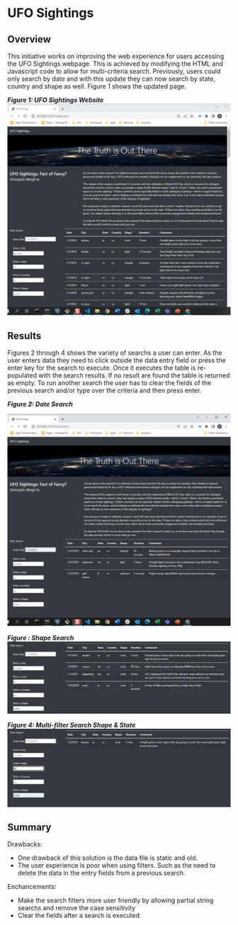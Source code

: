 # UFO Sightings

## Overview

This initiative works on improving the web experience for users accessing the UFO Sightings webpage.  This is achieved by modifying the HTML and Javascript code to allow for multi-criteria search.  Previously, users could only search by date and with this update they can now search by state, country and shape as well.  Figure 1 shows the updated page.

***Figure 1: UFO Sightings Website***
![UFO Sightings](/static/images/UFO_Sightings.png)

## Results

Figures 2 through 4 shows the variety of searchs a user can enter.  As the user enters data they need to click outside the data entry field or press the enter key for the search to execute.  Once it executes the table is re-populated with the search results.  If no result are found the table is returned as empty.  To run another search the user has to clear the fields of the previous search and/or type over the criteria and then press enter.

***Figure 2: Date Search***

![date search](/static/images/Date_search.png)

***Figure : Shape Search***
![Multi-filter Search](static/images/shape_search.png)

***Figure 4: Multi-filter Search Shape & State***
![Multi-filter Search](static/images/multi-filter_shape_and_state_search.png)


## Summary

Drawbacks:
- One drawback of this solution is the data file is static and old.
- The user experience is poor when using filters.  Such as the need to delete the data in the entry fields from a previous search.

Enchancements:
- Make the search filters more user friendly by allowing partial string searchs and remove the case sensitivity
- Clear the fields after a search is executed

